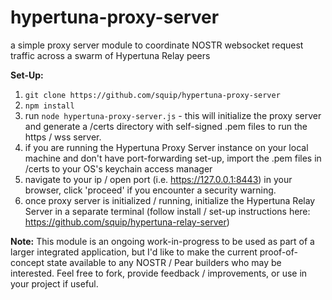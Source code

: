 # hypertuna-proxy-server
a simple proxy server module to coordinate NOSTR websocket request traffic across a swarm of Hypertuna Relay peers

**Set-Up:**
1. `git clone https://github.com/squip/hypertuna-proxy-server`
2. `npm install`
3. run `node hypertuna-proxy-server.js` - this will initialize the proxy server and generate a /certs directory with self-signed .pem files to run the https / wss server.
4. if you are running the Hypertuna Proxy Server instance on your local machine and don't have port-forwarding set-up, import the .pem files in /certs to your OS's keychain access manager
5. navigate to your ip / open port (i.e. https://127.0.0.1:8443) in your browser, click 'proceed' if you encounter a security warning.
6. once proxy server is initialized / running, initialize the Hypertuna Relay Server in a separate terminal (follow install / set-up instructions here: https://github.com/squip/hypertuna-relay-server)

**Note:**
This module is an ongoing work-in-progress to be used as part of a larger integrated application, but I'd like to make the current proof-of-concept state available to any NOSTR / Pear builders who may be interested. Feel free to fork, provide feedback / improvements, or use in your project if useful. 
